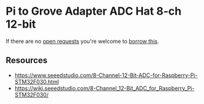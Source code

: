 # Pi to Grove Adapter ADC Hat 8-ch 12-bit
If there are no [open requests](../../../../issues?q=is%3Aissue+is%3Aopen+%22Pi+to+Grove+Adapter+ADC+Hat+8-ch+12-bit%22+in%3Atitle) you're welcome to [borrow this](../../../../issues/new?title=Borrow+request+for+Pi+to+Grove+Adapter+ADC+Hat+8-ch+12-bit&body=1+piece+of+%5Bthis%5D%28..%2Fblob%2Fmain%2F.%2FHardware%2FAdapters%2FPi_to_Grove_Adapter_ADC_Hat_8-ch_12-bit.md%29+for+~2+weeks.).

## Resources
- https://www.seeedstudio.com/8-Channel-12-Bit-ADC-for-Raspberry-Pi-STM32F030.html
- https://wiki.seeedstudio.com/8-Channel_12-Bit_ADC_for_Raspberry_Pi-STM32F030/
